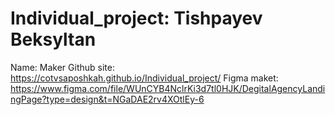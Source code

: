 # Individual_project: Tishpayev Beksyltan
Name: Maker
Github site: https://cotvsaposhkah.github.io/Individual_project/
Figma maket: https://www.figma.com/file/WUnCYB4NclrKi3d7tl0HJK/DegitalAgencyLandingPage?type=design&t=NGaDAE2rv4XOtlEy-6
